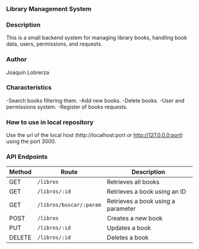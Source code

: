 ### Library Management System
### Description
  This is a small backend system for managing library books, handling book data, users, permissions, and requests.

### Author
  Joaquín Lobrerza

### Characteristics
  -Search books filtering them.
  -Add new books.
  -Delete books.
  -User and permissions system.
  -Register of books requests.

### How to use in local repository
  Use the url of the local host (http://localhost:port or http://127.0.0.0:port) using the port 3000.

### API Endpoints
| Method | Route                  | Description                       |
|--------|------------------------|-----------------------------------|
| GET    | `/libros`              | Retrieves all books               |
| GET    | `/libros/:id`          | Retrieves a book using an ID      |
| GET    | `/libros/buscar/:param`| Retrieves a book using a parameter|
| POST   | `/libros`              | Creates a new book                |
| PUT    | `/libros/:id`          | Updates a book                    |
| DELETE | `/libros/:id`          | Deletes a book                    |

